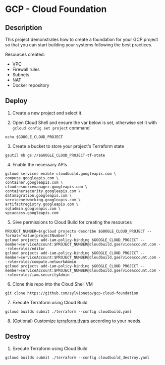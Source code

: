 # GCP - Cloud Foundation

## Description

This project demonstrates how to create a foundation for your GCP project so that you can start building your systems following the best practices.

Resources created:
- VPC
- Firewall rules
- Subnets
- NAT
- Docker repository


## Deploy

1. Create a new project and select it.

2. Open Cloud Shell and ensure the var below is set, otherwise set it with `gcloud config set project` command
```
echo $GOOGLE_CLOUD_PROJECT
```

3. Create a bucket to store your project's Terraform state
```
gsutil mb gs://$GOOGLE_CLOUD_PROJECT-tf-state
```

4. Enable the necessary APIs
```
gcloud services enable cloudbuild.googleapis.com \
compute.googleapis.com \
container.googleapis.com \
cloudresourcemanager.googleapis.com \
containersecurity.googleapis.com \
datamigration.googleapis.com \
servicenetworking.googleapis.com \
artifactregistry.googleapis.com \
sqladmin.googleapis.com \
vpcaccess.googleapis.com
```

5. Give permissions to Cloud Build for creating the resources
```
PROJECT_NUMBER=$(gcloud projects describe $GOOGLE_CLOUD_PROJECT --format='value(projectNumber)')
gcloud projects add-iam-policy-binding $GOOGLE_CLOUD_PROJECT --member=serviceAccount:$PROJECT_NUMBER@cloudbuild.gserviceaccount.com --role=roles/editor
gcloud projects add-iam-policy-binding $GOOGLE_CLOUD_PROJECT --member=serviceAccount:$PROJECT_NUMBER@cloudbuild.gserviceaccount.com --role=roles/compute.networkAdmin
gcloud projects add-iam-policy-binding $GOOGLE_CLOUD_PROJECT --member=serviceAccount:$PROJECT_NUMBER@cloudbuild.gserviceaccount.com --role=roles/iam.securityAdmin
```

6. Clone this repo into the Cloud Shell VM
```
git clone https://github.com/sylvioneto/gcp-cloud-foundation
```

7. Execute Terraform using Cloud Build
```
gcloud builds submit ./terraform --config cloudbuild.yaml
```

8. (Optional) Customize [terraform.tfvars](./terraform/terraform.tfvars) according to your needs.

## Destroy
1. Execute Terraform using Cloud Build
```
gcloud builds submit ./terraform --config cloudbuild_destroy.yaml
```
